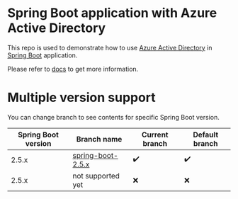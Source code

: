 # Spring Boot application with Azure Active Directory

This repo is used to demonstrate how to use [Azure Active Directory] in [Spring Boot] application.

Please refer to [docs] to get more information.

# Multiple version support

You can change branch to see contents for specific Spring Boot version.

| Spring Boot version | Branch name        | Current branch     | Default branch     |
| ------------------- | ------------------ | ------------------ | ------------------ | 
| 2.5.x               |[spring-boot-2.5.x] | :heavy_check_mark: | :heavy_check_mark: |
| 2.5.x               | not supported yet  | :x:                | :x:                |




[Azure Active Directory]: https://azure.microsoft.com/services/active-directory/
[Spring Boot]: https://spring.io/projects/spring-boot
[docs]: docs
[spring-boot-2.5.x]: https://github.com/Azure-Samples/spring-boot-application-with-azure-active-directory/tree/spring-boot-2.5.x